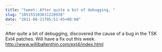 ```yaml
---
title: "tweet: After quite a bit of debugging, "
slug: "105155103631228928"
date: "2011-08-21T05:51:45+00:00"
---
```

After quite a bit of debugging, discovered the cause of a bug in the TSK Ext4 patches.  Will have a fix out this week. http://www.williballenthin.com/ext4/index.html